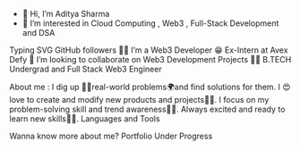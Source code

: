 - 👋 Hi, I’m Aditya Sharma
- 👀 I’m interested in Cloud Computing , Web3 , Full-Stack Development and DSA

<!---
adityaS-123/adityaS-123 is a ✨ special ✨ repository because its `README.md` (this file) appears on your GitHub profile.
You can click the Preview link to take a look at your changes.
--->
Typing SVG
GitHub followers
👨‍💻 I’m a Web3 Developer
😁 Ex-Intern at Avex Defy
🤩 I’m looking to collaborate on Web3 Development Projects
👨‍🏭 B.TECH Undergrad and Full Stack Web3 Engineer
  
About me :
I dig up 🕵️‍♀️real-world problems🌍and find solutions for them.
I 😍love to create and modify new products and projects👨‍💻.
I focus on my problem-solving skill and trend awareness🕵️‍♀️.
Always excited and ready to learn new skills👨‍🎓.
Languages and Tools


Wanna know more about me?
Portfolio Under Progress
